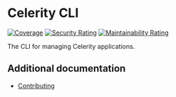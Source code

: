 # Celerity CLI

[![Coverage](https://sonarcloud.io/api/project_badges/measure?project=two-hundred_celerity-cli&metric=coverage)](https://sonarcloud.io/summary/new_code?id=two-hundred_celerity-cli)
[![Security Rating](https://sonarcloud.io/api/project_badges/measure?project=two-hundred_celerity-blueprint&metric=security_rating)](https://sonarcloud.io/summary/new_code?id=two-hundred_celerity-cli)
[![Maintainability Rating](https://sonarcloud.io/api/project_badges/measure?project=two-hundred_celerity-cli&metric=sqale_rating)](https://sonarcloud.io/summary/new_code?id=two-hundred_celerity-cli)

The CLI for managing Celerity applications.

## Additional documentation

- [Contributing](docs/CONTRIBUTING.md)
